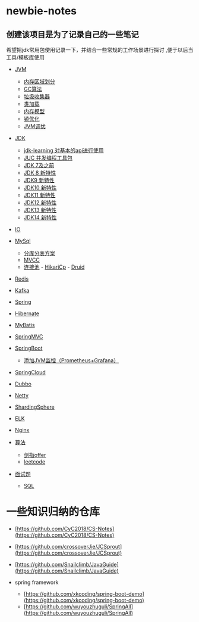# newbie-notes

## 创建该项目是为了记录自己的一些笔记
希望把jdk常用包使用记录一下，并结合一些常规的工作场景进行探讨
,便于以后当工具/模板库使用

- [JVM]()
    - [内存区域划分]()
    - [GC算法]()
    - [垃圾收集器]()
    - [类加载]()
    - [内存模型]()
    - [锁优化]()
    - [JVM调优]()
- [JDK]()
    - [jdk-learning 对基本的api进行使用](https://github.com/chen-yuhao/newbie-notes/blob/master/doc/jdk-learning/jdk-learning.md)
    - [JUC 并发编程工具包](https://github.com/chen-yuhao/newbie-notes/blob/master/doc/jdk-learning/juc.md)
    - [JDK 7及之前](https://github.com/chen-yuhao/newbie-notes/blob/master/doc/jdk-learning/pre-version.md)
    - [JDK 8 新特性](https://github.com/chen-yuhao/newbie-notes/blob/master/doc/jdk-learning/java8.md)
    - [JDK9 新特性]()
    - [JDK10 新特性]()
    - [JDK11 新特性]()
    - [JDK12 新特性]()
    - [JDK13 新特性]()
    - [JDK14 新特性]()
- [IO]()
- [MySql]()
    - [分库分表方案]()
    - [MVCC]()
    - [连接池]()
            - [HikariCp]()
            - [Druid]()
- [Redis]()
- [Kafka]()
- [Spring]()
- [Hibernate]()
- [MyBatis]()
- [SpringMVC]()
- [SpringBoot]()
    - [添加JVM监控（Prometheus+Grafana）]()
- [SpringCloud]()
- [Dubbo]()
- [Netty]()
- [ShardingSphere]()
- [ELK]()
- [Nginx]()
- [算法]()
    - [剑指offer]()
    - [leetcode]()


- [面试题]((https://github.com/chen-yuhao/newbie-notes/blob/master/doc/interview-quetions/interview-quetions.md))
    - [SQL](https://github.com/chen-yuhao/newbie-notes/blob/master/doc/interview-quetions/sql/sql.md)

# 一些知识归纳的仓库
- [https://github.com/CyC2018/CS-Notes](https://github.com/CyC2018/CS-Notes)
- [https://github.com/crossoverJie/JCSprout](https://github.com/crossoverJie/JCSprout)
- [https://github.com/Snailclimb/JavaGuide](https://github.com/Snailclimb/JavaGuide)

- spring framework
    - [https://github.com/xkcoding/spring-boot-demo](https://github.com/xkcoding/spring-boot-demo)
    - [https://github.com/wuyouzhuguli/SpringAll](https://github.com/wuyouzhuguli/SpringAll)